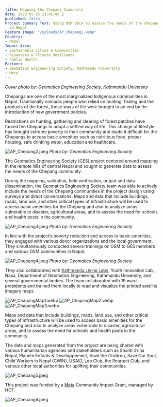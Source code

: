 ```yaml
---
title: Mapping the Chepang Community
date: 2023-05-16 21:41:00 Z
published: false
Project Summary Text: Using OSM data to assess the needs of the Chepang community
  in Nepal
Feature Image: "/uploads/AP_Chepang1.webp"
Country:
- Nepal
Impact Area:
- Sustainable Cities & Communities
- Disasters & Climate Resilience
- Public Health
Partner:
- Geomatics Engineering Society, Kathmandu University
- Meta
---
```


*Cover photo by: Geomatics Engineering Society, Kathmandu University*

Chepangs are one of the most marginalized Indigenous communities in Nepal. Traditionally nomadic people who relied on hunting, fishing and the products of the forest, these ways of life were brought to an end by the introduction of new government policies.

Restrictions on hunting, gathering and clearing of forest patches have forced the Chepangs to adopt a settled way of life. This change of lifestyle has brought extreme poverty in their community and made it difficult for the Chepangs to access basic amenities such as nutritious food, proper housing, safe drinking water, education and healthcare.

![AP_Chepang2.jpeg](/uploads/AP_Chepang2.jpeg)
*Photo by: Geomatics Engineering Society*

[The Geomatics Engineering Society (GES)](http://ges.ku.edu.np/) project centered around mapping in the remote hills of central Nepal and sought to generate data to assess the needs of the Chepang community.

During the mapping, validation, field verification, output and data dissemination, the Geomatics Engineering Society team was able to actively include the needs of the Chepang communities in the project design using surveys and direct conversations. Maps and data that include buildings, roads, land use, and other critical types of infrastructure will be used to access basic amenities for the Chepang and also to analyze areas vulnerable to disaster, agricultural areas, and to assess the need for schools and health posts in the community.

![AP_Chepang3.jpeg](/uploads/AP_Chepang3.jpeg)
*Photo by: Geomatics Engineering Society*

In line with the project’s poverty reduction and access to basic amenities, they engaged with various donor organizations and the local government. They simultaneously conducted several trainings on OSM to GES members and various OSM communities in Nepal. 

![AP_Chepang4.jpeg](/uploads/AP_Chepang4.jpeg)
*Photo by: Geomatics Engineering Society*

They also collaborated with [Kathmandu Living Labs](https://www.kathmandulivinglabs.org/), Youth Innovation Lab, Naxa, Department of Geomatics Engineering, Kathmandu University, and several governmental bodies. The team collaborated with 19 ward presidents and trained them locally to read and visualize the printed satellite imagery maps.

![AP_ChapangMap1.webp](/uploads/AP_ChapangMap1.webp)
![AP_ChapangMap2.webp](/uploads/AP_ChapangMap2.webp)
![AP_ChapangMap3.webp](/uploads/AP_ChapangMap3.webp)

Maps and data that include buildings, roads, land use, and other critical types of infrastructure will be used to access basic amenities for the Chepang and also to analyze areas vulnerable to disaster, agricultural areas, and to assess the need for schools and health posts in the community.

The data and maps generated from the project are being shared with various humanitarian agencies and stakeholders such as Shanti Griha Nepal, Planete Enfants & Développement, Save the Children, Save Our Soul, Child Workers in Nepal (CWIN), USAID, Leo Club, the Rotaract Club, and various other local authorities for uplifting their communities.

![AP_Chepang5.jpeg](/uploads/AP_Chepang5.jpeg)

This project was funded by a [Meta](https://www.meta.com/) Community Impact Grant, managed by HOT.

![AP_Chepang6.jpeg](/uploads/AP_Chepang6.jpeg)
